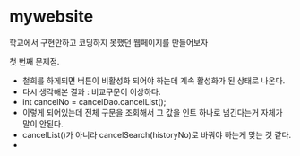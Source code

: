 # mywebsite
학교에서 구현만하고 코딩하지 못했던 웹페이지를 만들어보자

첫 번째 문제점.
- 철회를 하게되면 버튼이 비활성화 되어야 하는데 계속 활성화가 된 상태로 나온다.
- 다시 생각해본 결과 : 비교구문이 이상하다.
- int cancelNo = cancelDao.cancelList();
- 이렇게 되어있는데 전체 구문을 조회해서 그 값을 인트 하나로 넘긴다는거 자체가 말이 안된다.
- cancelList()가 아니라 cancelSearch(historyNo)로 바꿔야 하는게 맞는 것 같다.
- 
